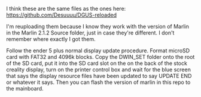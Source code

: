 I think these are the same files as the ones here: https://github.com/Desuuuu/DGUS-reloaded

I'm reuploading them because I know they work with the version of Marlin in the Marlin 2.1.2 Source folder, just in case they're different. I don't remember where exactly I got them.

Follow the ender 5 plus normal display update procedure. Format microSD card with FAT32 and 4096k blocks. Copy the DWIN_SET folder onto the root of the SD card, put it into the SD card slot on the on the back of the stock creality display, turn on the printer control box and wait for the blue screen that says the display resource files have been updated to say UPDATE END or whatever it says. Then you can flash the version of marlin in this repo to the mainboard. 